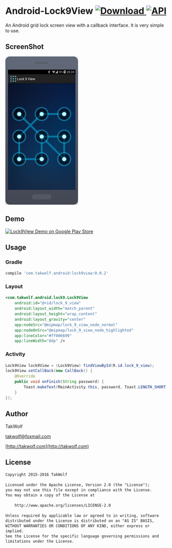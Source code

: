 # Android-Lock9View [ ![Download](https://api.bintray.com/packages/takwolf/maven/Android-Lock9View/images/download.svg) ](https://bintray.com/takwolf/maven/Android-Lock9View/_latestVersion) [![API](https://img.shields.io/badge/API-5%2B-brightgreen.svg?style=flat)](https://android-arsenal.com/api?level=5) #

An Android grid lock screen view with a callback interface. It is very simple to use.

## ScreenShot ##

![Screenshot](screenshot/screenshot.png)

## Demo ##

[![Lock9View Demo on Google Play Store](http://developer.android.com/images/brand/en_generic_rgb_wo_60.png)](https://play.google.com/store/apps/details?id=com.takwolf.android.lock9)

## Usage ##

### Gradle ###

```gradle
compile 'com.takwolf.android:lock9view:0.0.2'
```

### Layout ###

```xml
<com.takwolf.android.lock9.Lock9View
    android:id="@+id/lock_9_view"
    android:layout_width="match_parent"
    android:layout_height="wrap_content"
    android:layout_gravity="center"
    app:nodeSrc="@mipmap/lock_9_view_node_normal"
    app:nodeOnSrc="@mipmap/lock_9_view_node_highlighted"
    app:lineColor="#ff006699"
    app:lineWidth="8dp" />
```

### Activity ###

```java
Lock9View lock9View = (Lock9View) findViewById(R.id.lock_9_view);
lock9View.setCallBack(new CallBack() {
    @Override
    public void onFinish(String password) {
        Toast.makeText(MainActivity.this, password, Toast.LENGTH_SHORT).show();
    }
});
```

## Author ##

TakWolf

[takwolf@foxmail.com](mailto:takwolf@foxmail.com)

[http://takwolf.com](http://takwolf.com)

## License ##

    Copyright 2015-2016 TakWolf
    
    Licensed under the Apache License, Version 2.0 (the "License");
    you may not use this file except in compliance with the License.
    You may obtain a copy of the License at

        http://www.apache.org/licenses/LICENSE-2.0

    Unless required by applicable law or agreed to in writing, software
    distributed under the License is distributed on an "AS IS" BASIS,
    WITHOUT WARRANTIES OR CONDITIONS OF ANY KIND, either express or implied.
    See the License for the specific language governing permissions and
    limitations under the License.